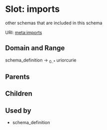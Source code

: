 
# Slot: imports


other schemas that are included in this schema

URI: [meta:imports](https://w3id.org/biolink/biolinkml/meta/imports)


## Domain and Range

schema_definition ->  <sub>0..*</sub> uriorcurie

## Parents


## Children


## Used by

 * schema_definition
